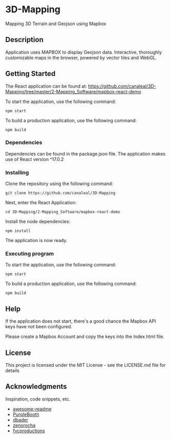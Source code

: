# 3D-Mapping

Mapping 3D Terrain and Geojson using Mapbox

## Description

Application uses MAPBOX to display Geojson data. Interactive, thoroughly customizable maps in the browser, powered by vector tiles and WebGL.

## Getting Started

The React application can be found at: https://github.com/canaleal/3D-Mapping/tree/master/2-Mapping_Software/mapbox-react-demo

To start the application, use the following command:
```
npm start
```

To build a production application, use the following command:
```
npm build
```

### Dependencies

Dependencies can be found in the package.json file. The application makes use of React version ^17.0.2

### Installing

Clone the repository using the following command:
```
git clone https://github.com/canaleal/3D-Mapping
```

Next, enter the React Application:
```
cd 3D-Mapping/2-Mapping_Software/mapbox-react-demo
```

Install the node dependencies:
```
npm install
```

The application is now ready.

### Executing program

To start the application, use the following command:
```
npm start
```

To build a production application, use the following command:
```
npm build
```

## Help

If the application does not start, there's a good chance the Mapbox API keys have not been configured. 

Please create a Mapbox Account and copy the keys into the Index.html file.


## License

This project is licensed under the MIT License - see the LICENSE.md file for details

## Acknowledgments

Inspiration, code snippets, etc.
* [awesome-readme](https://github.com/matiassingers/awesome-readme)
* [PurpleBooth](https://gist.github.com/PurpleBooth/109311bb0361f32d87a2)
* [dbader](https://github.com/dbader/readme-template)
* [zenorocha](https://gist.github.com/zenorocha/4526327)
* [fvcproductions](https://gist.github.com/fvcproductions/1bfc2d4aecb01a834b46)

